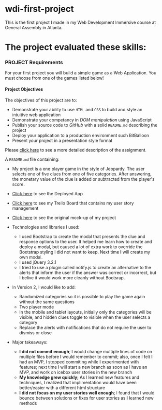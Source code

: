 # wdi-first-project
This is the first project I made in my Web Development Immersive course at General Assembly in Atlanta. 

# The project evaluated these skills:

### PROJECT Requirements

For your first project you will build a simple game as a Web Application. You must choose from one of the games listed below!

#### Project Objectives

The objectives of this project are to:

* Demonstrate your ability to use `HTML` and `CSS` to build and style an intuitive web application
* Demonstrate your competancy in _DOM manipulation_ using JavaScript
* Publish your source code to _GitHub_ with a solid `README.md` describing the project
* Deploy your application to a production environment such BitBalloon
* Present your project in a presentation style format

Please [click here](/project_assignment_README.md) to see a more detailed description of the assignment.

A `README.md` file containing:
  - My project is a one player game in the style of Jeopardy. The user selects one of five clues from one of five categories. After answering, the monetary value of the clue is added or subtracted from the player's score.
  - [Click here](http://festive-pare-54ca7d.bitballoon.com/) to see the Deployed App
  - [Click here](https://trello.com/b/LDTQNfIZ/jacksonwdifirstproject) to see my Trello Board that contains my user story management
  - [Click here](https://www.figma.com/file/S5iIuuhxgatPUC3BQSvDV7qb/Jackson-WDI-First-Project) to see the original mock-up of my project
  - Technologies and libraries I used:
    - I used Bootstrap to create the modal that presents the clue and response options to the user. It helped me learn how to create and deploy a modal, but caused a lot of extra work to override the Bootstrap styling I did not want to keep. Next time I will create my own modal.
    - I used jQuery 3.2.1
    - I tried to use a plugin called notify.js to create an alternative to the alerts that inform the user if the answer was correct or incorrect, but I belive it would work more cleanly without Bootsrap. 
  - In Version 2, I would like to add:
    - Randomized categories so it is possible to play the game again without the same questions
    - Two player mode
    - In the mobile and tablet layouts, initially only the categories will be visible, and hidden clues toggle to visible when the user selects a category
    - Replace the alerts with notifications that do not require the user to dismiss or close

  - Major takeaways:
    - **I did not commit enough**; I would change multiple lines of code on multiple files before I would remember to commit; also, once I felt I had an MVP, I stopped commiting while I experimented with features; next time I will start a new branch as soon as I have an MVP, and work on icebox user stories in the new branch
    - **My knowledge grew quickly**; As I learned new features and techniques, I realized that implimentation would have been better/easier with a different html structure
    - **I did not focus on my user stories well enough**; I found that I would bounce between solutions or fixes for user stories as I learned new methods
